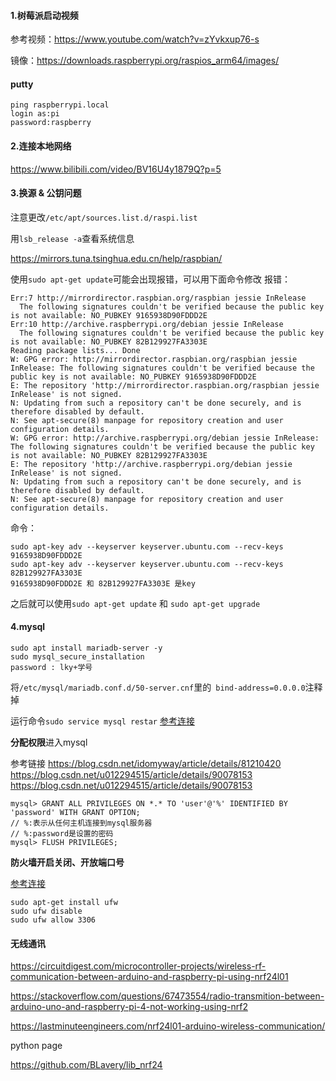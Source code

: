 #### 1.树莓派启动视频

参考视频：https://www.youtube.com/watch?v=zYvkxup76-s

镜像：https://downloads.raspberrypi.org/raspios_arm64/images/

#### putty

```
ping raspberrypi.local
login as:pi
password:raspberry
```

#### 2.连接本地网络

https://www.bilibili.com/video/BV16U4y1879Q?p=5

#### 3.换源  & 公钥问题

注意更改`/etc/apt/sources.list.d/raspi.list`

用`lsb_release -a`查看系统信息

https://mirrors.tuna.tsinghua.edu.cn/help/raspbian/

使用`sudo apt-get update`可能会出现报错，可以用下面命令修改
报错：
```
Err:7 http://mirrordirector.raspbian.org/raspbian jessie InRelease
  The following signatures couldn't be verified because the public key is not available: NO_PUBKEY 9165938D90FDDD2E
Err:10 http://archive.raspberrypi.org/debian jessie InRelease
  The following signatures couldn't be verified because the public key is not available: NO_PUBKEY 82B129927FA3303E
Reading package lists... Done
W: GPG error: http://mirrordirector.raspbian.org/raspbian jessie InRelease: The following signatures couldn't be verified because the public key is not available: NO_PUBKEY 9165938D90FDDD2E
E: The repository 'http://mirrordirector.raspbian.org/raspbian jessie InRelease' is not signed.
N: Updating from such a repository can't be done securely, and is therefore disabled by default.
N: See apt-secure(8) manpage for repository creation and user configuration details.
W: GPG error: http://archive.raspberrypi.org/debian jessie InRelease: The following signatures couldn't be verified because the public key is not available: NO_PUBKEY 82B129927FA3303E
E: The repository 'http://archive.raspberrypi.org/debian jessie InRelease' is not signed.
N: Updating from such a repository can't be done securely, and is therefore disabled by default.
N: See apt-secure(8) manpage for repository creation and user configuration details.
```
命令：
```
sudo apt-key adv --keyserver keyserver.ubuntu.com --recv-keys 9165938D90FDDD2E
sudo apt-key adv --keyserver keyserver.ubuntu.com --recv-keys 82B129927FA3303E
9165938D90FDDD2E 和 82B129927FA3303E 是key
```

之后就可以使用`sudo apt-get update` 和 `sudo apt-get upgrade`

#### 4.mysql

```
sudo apt install mariadb-server -y
sudo mysql_secure_installation 
password : lky+学号
```

将`/etc/mysql/mariadb.conf.d/50-server.cnf`里的` bind-address=0.0.0.0`注释掉

运行命令`sudo service mysql restar` [参考连接](https://www.cnblogs.com/anyiz/p/10657232.html)

**分配权限**进入mysql

参考链接
https://blog.csdn.net/idomyway/article/details/81210420
https://blog.csdn.net/u012294515/article/details/90078153
https://blog.csdn.net/u012294515/article/details/90078153

```
mysql> GRANT ALL PRIVILEGES ON *.* TO 'user'@'%' IDENTIFIED BY 'password' WITH GRANT OPTION; 
// %:表示从任何主机连接到mysql服务器
// %:password是设置的密码
mysql> FLUSH PRIVILEGES;
```

**防火墙开启关闭、开放端口号**

[参考连接](https://blog.csdn.net/weixin_43484014/article/details/109329252)

```
sudo apt-get install ufw
sudo ufw disable
sudo ufw allow 3306
```

#### 无线通讯

https://circuitdigest.com/microcontroller-projects/wireless-rf-communication-between-arduino-and-raspberry-pi-using-nrf24l01

https://stackoverflow.com/questions/67473554/radio-transmition-between-arduino-uno-and-raspberry-pi-4-not-working-using-nrf2

https://lastminuteengineers.com/nrf24l01-arduino-wireless-communication/

python page

https://github.com/BLavery/lib_nrf24
